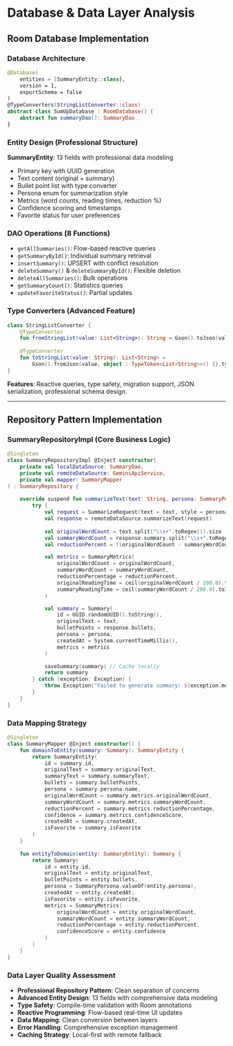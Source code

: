 # **Database & Data Layer Analysis**

## **Room Database Implementation**

### **Database Architecture**
```kotlin
@Database(
    entities = [SummaryEntity::class],
    version = 1,
    exportSchema = false
)
@TypeConverters(StringListConverter::class)
abstract class SumUpDatabase : RoomDatabase() {
    abstract fun summaryDao(): SummaryDao
}
```

### **Entity Design (Professional Structure)**
**SummaryEntity**: 13 fields with professional data modeling
- Primary key with UUID generation
- Text content (original + summary)
- Bullet point list with type converter
- Persona enum for summarization style
- Metrics (word counts, reading times, reduction %)
- Confidence scoring and timestamps
- Favorite status for user preferences

### **DAO Operations (8 Functions)**
- `getAllSummaries()`: Flow-based reactive queries
- `getSummaryById()`: Individual summary retrieval
- `insertSummary()`: UPSERT with conflict resolution
- `deleteSummary()` & `deleteSummaryById()`: Flexible deletion
- `deleteAllSummaries()`: Bulk operations
- `getSummaryCount()`: Statistics queries
- `updateFavoriteStatus()`: Partial updates

### **Type Converters (Advanced Feature)**
```kotlin
class StringListConverter {
    @TypeConverter
    fun fromStringList(value: List<String>): String = Gson().toJson(value)
    
    @TypeConverter
    fun toStringList(value: String): List<String> = 
        Gson().fromJson(value, object : TypeToken<List<String>>() {}.type)
}
```

**Features**: Reactive queries, type safety, migration support, JSON serialization, professional schema design.


---

## **Repository Pattern Implementation**

### **SummaryRepositoryImpl (Core Business Logic)**
```kotlin
@Singleton
class SummaryRepositoryImpl @Inject constructor(
    private val localDataSource: SummaryDao,
    private val remoteDataSource: GeminiApiService,
    private val mapper: SummaryMapper
) : SummaryRepository {
    
    override suspend fun summarizeText(text: String, persona: SummaryPersona): Summary {
        try {
            val request = SummarizeRequest(text = text, style = persona.apiStyle, maxLength = 150)
            val response = remoteDataSource.summarizeText(request)
            
            val originalWordCount = text.split("\\s+".toRegex()).size
            val summaryWordCount = response.summary.split("\\s+".toRegex()).size
            val reductionPercent = ((originalWordCount - summaryWordCount) * 100 / originalWordCount)

            val metrics = SummaryMetrics(
                originalWordCount = originalWordCount,
                summaryWordCount = summaryWordCount,
                reductionPercentage = reductionPercent,
                originalReadingTime = ceil(originalWordCount / 200.0).toInt(),
                summaryReadingTime = ceil(summaryWordCount / 200.0).toInt()
            )

            val summary = Summary(
                id = UUID.randomUUID().toString(),
                originalText = text,
                bulletPoints = response.bullets,
                persona = persona,
                createdAt = System.currentTimeMillis(),
                metrics = metrics
            )

            saveSummary(summary) // Cache locally
            return summary
        } catch (exception: Exception) {
            throw Exception("Failed to generate summary: ${exception.message}", exception)
        }
    }
}
```

### **Data Mapping Strategy**
```kotlin
@Singleton
class SummaryMapper @Inject constructor() {
    fun domainToEntity(summary: Summary): SummaryEntity {
        return SummaryEntity(
            id = summary.id,
            originalText = summary.originalText,
            summaryText = summary.summaryText,
            bullets = summary.bulletPoints,
            persona = summary.persona.name,
            originalWordCount = summary.metrics.originalWordCount,
            summaryWordCount = summary.metrics.summaryWordCount,
            reductionPercent = summary.metrics.reductionPercentage,
            confidence = summary.metrics.confidenceScore,
            createdAt = summary.createdAt,
            isFavorite = summary.isFavorite
        )
    }
    
    fun entityToDomain(entity: SummaryEntity): Summary {
        return Summary(
            id = entity.id,
            originalText = entity.originalText,
            bulletPoints = entity.bullets,
            persona = SummaryPersona.valueOf(entity.persona),
            createdAt = entity.createdAt,
            isFavorite = entity.isFavorite,
            metrics = SummaryMetrics(
                originalWordCount = entity.originalWordCount,
                summaryWordCount = entity.summaryWordCount,
                reductionPercentage = entity.reductionPercent,
                confidenceScore = entity.confidence
            )
        )
    }
}
```

### **Data Layer Quality Assessment**
- **Professional Repository Pattern**: Clean separation of concerns
- **Advanced Entity Design**: 13 fields with comprehensive data modeling
- **Type Safety**: Compile-time validation with Room annotations
- **Reactive Programming**: Flow-based real-time UI updates
- **Data Mapping**: Clean conversion between layers
- **Error Handling**: Comprehensive exception management
- **Caching Strategy**: Local-first with remote fallback
